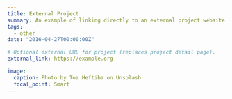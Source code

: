 ```yaml
---
title: External Project
summary: An example of linking directly to an external project website using `external_link`.
tags:
  - other
date: "2016-04-27T00:00:00Z"

# Optional external URL for project (replaces project detail page).
external_link: https://example.org

image:
  caption: Photo by Toa Heftiba on Unsplash
  focal_point: Smart
---
```

